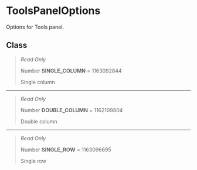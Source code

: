 # ToolsPanelOptions
Options for Tools panel.

## Class
> *Read Only* 
> 
> Number **SINGLE_COLUMN** = 1163092844
> 
> Single column
*** 
> *Read Only* 
> 
> Number **DOUBLE_COLUMN** = 1162109804
> 
> Double column
*** 
> *Read Only* 
> 
> Number **SINGLE_ROW** = 1163096695
> 
> Single row

